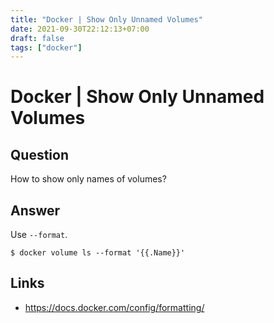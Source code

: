 ```yaml
---
title: "Docker | Show Only Unnamed Volumes"
date: 2021-09-30T22:12:13+07:00
draft: false
tags: ["docker"]
---
```


# Docker | Show Only Unnamed Volumes

## Question

How to show only names of volumes?

## Answer

Use `--format`.

```console
$ docker volume ls --format '{{.Name}}'
```

## Links

-   https://docs.docker.com/config/formatting/
